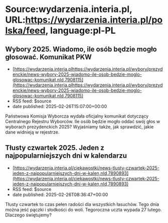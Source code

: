 # Source:wydarzenia.interia.pl, URL:https://wydarzenia.interia.pl/polska/feed, language:pl-PL

## Wybory 2025. Wiadomo, ile osób będzie mogło głosować. Komunikat PKW
 - [https://wydarzenia.interia.plhttps://wydarzenia.interia.pl/wybory/prezydenckie/news-wybory-2025-wiadomo-ile-osob-bedzie-moglo-glosowac-komunikat,nId,7908115](https://wydarzenia.interia.plhttps://wydarzenia.interia.pl/wybory/prezydenckie/news-wybory-2025-wiadomo-ile-osob-bedzie-moglo-glosowac-komunikat,nId,7908115)
 - RSS feed: $source
 - date published: 2025-02-26T15:07:00+00:00

Państwowa Komisja Wyborcza wydała oficjalny komunikat dotyczący Centralnego Rejestru Wyborców. Ile osób będzie mogło oddać swój głos w wyborach prezydenckich 2025? Wyjaśniamy także, jak sprawdzić, jakie dane widnieją w rejestrze.

## Tłusty czwartek 2025. Jeden z najpopularniejszych dni w kalendarzu
 - [https://wydarzenia.interia.pl/ciekawostki/news-tlusty-czwartek-2025-jeden-z-najpopularniejszych-dni-w-kalen,nId,7890893](https://wydarzenia.interia.pl/ciekawostki/news-tlusty-czwartek-2025-jeden-z-najpopularniejszych-dni-w-kalen,nId,7890893)
 - RSS feed: $source
 - date published: 2025-02-26T08:36:47+00:00

Tłusty czwartek to czas pełen radości dla wszystkich łasuchów. Tego dnia można jeść pączki i słodkości do woli. Tegoroczna uczta wypada 27 lutego. Dlaczego świętujemy?

